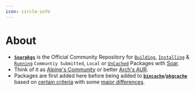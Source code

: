 ```yaml
---
icon: circle-info
---
```


# About

* [**`Soarpkgs`**](https://github.com/pkgforge/soarpkgs) is the Official Community Repository for [`Building`](https://github.com/pkgforge/soarpkgs/blob/main/SBUILD.md#write-an-sbuild-recipe), [`Installing`](https://github.com/pkgforge/soarpkgs/blob/main/SBUILD.md#buildinstallrun-an-sbuild-recipe) & [`Running`](https://github.com/pkgforge/soarpkgs/blob/main/SBUILD.md#buildinstallrun-an-sbuild-recipe) `Communtiy Submitted`, `Local` or [`UnCached`](https://github.com/pkgforge/pkgcache) Packages with [Soar](https://github.com/pkgforge/soar).
* Think of it as [Alpine's Community](https://wiki.alpinelinux.org/wiki/Repositories) or better [Arch's AUR](https://wiki.archlinux.org/title/Arch_User_Repository).
* Packages are first added here before being added to [**`bincache`**](https://github.com/Azathothas/Toolpacks)/[**`pkgcache`**](https://github.com/pkgforge/pkgcache) based on [certain criteria](https://github.com/pkgforge/soarpkgs/blob/main/Docs/README.md#criteria-for-addition-to-bincachepkgcache) with some [major differences](https://github.com/pkgforge/soarpkgs/blob/main/Docs/README.md#differences-from-bincachepkgcache).
